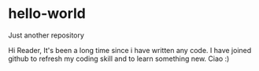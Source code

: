 # hello-world
Just another repository

Hi Reader,
It's been a long time since i have written any code. I have joined github to refresh my coding skill and to learn something new.
Ciao :)
